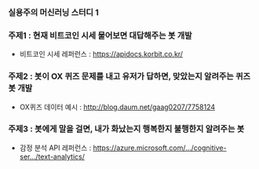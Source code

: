 ### 실용주의 머신러닝 스터디 1

### 주제1 : 현재 비트코인 시세 물어보면 대답해주는 봇 개발
 - 비트코인 시세 레퍼런스 : https://apidocs.korbit.co.kr/

### 주제2 : 봇이 OX 퀴즈 문제를 내고 유저가 답하면, 맞았는지 알려주는 퀴즈 봇 개발
- OX퀴즈 데이터 예시 : http://blog.daum.net/gaag0207/7758124

### 주제3 : 봇에게 말을 걸면, 내가 화났는지 행복한지 불행한지 알려주는 봇
- 감정 분석 API 레퍼런스 : https://azure.microsoft.com/…/cognitive-ser…/text-analytics/
